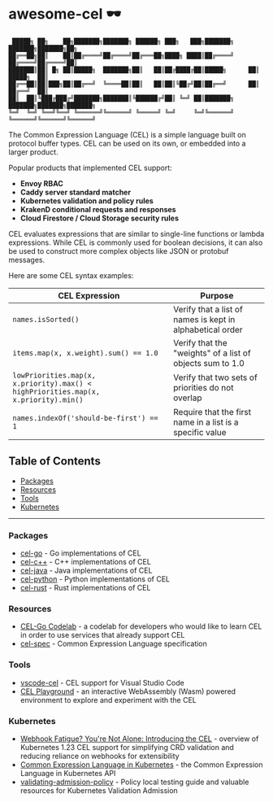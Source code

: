 # awesome-cel 🕶️

```
 █████╗ ██╗    ██╗███████╗███████╗ ██████╗ ███╗   ███╗███████╗    ███████╗███████╗██╗  
██╔══██╗██║    ██║██╔════╝██╔════╝██╔═══██╗████╗ ████║██╔════╝    ██╔════╝██╔════╝██║ 
███████║██║ █╗ ██║█████╗  ███████╗██║   ██║██╔████╔██║█████╗      ██║     █████╗  ██║ 
██╔══██║██║███╗██║██╔══╝  ╚════██║██║   ██║██║╚██╔╝██║██╔══╝      ██║     ██╔══╝  ██║ 
██║  ██║╚███╔███╔╝███████╗███████║╚██████╔╝██║ ╚═╝ ██║███████╗    ███████╗███████╗███████╗
╚═╝  ╚═╝ ╚══╝╚══╝ ╚══════╝╚══════╝ ╚═════╝ ╚═╝     ╚═╝╚══════╝    ╚══════╝╚══════╝╚══════╝
```                                                                          


The Common Expression Language (CEL) is a simple language built on protocol buffer types. CEL can be used on its own, or embedded into a larger product.  

Popular products that implemented CEL support:

* **Envoy RBAC**
* **Caddy server standard matcher**
* **Kubernetes validation and policy rules**
* **KrakenD conditional requests and responses**
* **Cloud Firestore / Cloud Storage security rules**
  
CEL evaluates expressions that are similar to single-line functions or lambda expressions. While CEL is commonly used for boolean decisions, it can also be used to construct more complex objects like JSON or protobuf messages.

Here are some CEL syntax examples:

| CEL Expression | Purpose | 
| -------------- | ------- |
| `names.isSorted()` | Verify that a list of names is kept in alphabetical order |
| `items.map(x, x.weight).sum() == 1.0` | Verify that the "weights" of a list of objects sum to 1.0 |
| `lowPriorities.map(x, x.priority).max() < highPriorities.map(x, x.priority).min()` | Verify that two sets of priorities do not overlap |
| `names.indexOf('should-be-first') == 1` | Require that the first name in a list is a specific value |
      
## Table of Contents

<!-- START doctoc generated TOC please keep comment here to allow auto update -->
<!-- DON'T EDIT THIS SECTION, INSTEAD RE-RUN doctoc TO UPDATE -->

- [Packages](#packages)
- [Resources](#resources)
- [Tools](#tools)
- [Kubernetes](#kubernetes)

<!-- END doctoc generated TOC please keep comment here to allow auto update -->

---

### Packages

* [cel-go](https://pkg.go.dev/github.com/google/cel-go) - Go implementations of CEL
* [cel-c++](https://github.com/google/cel-cpp) - C++ implementations of CEL
* [cel-java](https://github.com/google/cel-java) - Java implementations of CEL
* [cel-python](https://pypi.org/project/cel-python/) - Python implementations of CEL
* [cel-rust](https://github.com/thesayyn/cel-rust) - Rust implementations of CEL

### Resources

* [CEL-Go Codelab](https://codelabs.developers.google.com/codelabs/cel-go#0) - a codelab for developers who would like to learn CEL in order to use services that already support CEL
* [cel-spec](https://github.com/google/cel-spec) - Common Expression Language specification

### Tools

* [vscode-cel](https://marketplace.visualstudio.com/items?itemName=hmarr.cel) - CEL support for Visual Studio Code
* [CEL Playground](https://playcel.undistro.io/) - an interactive WebAssembly (Wasm) powered environment to explore and experiment with the CEL

### Kubernetes

* [Webhook Fatigue? You're Not Alone: Introducing the CEL](https://www.youtube.com/watch?v=gJWMvsC7Mzo) - overview of Kubernetes 1.23 CEL support for simplifying CRD validation and reducing reliance on webhooks for extensibility
* [Common Expression Language in Kubernetes](https://kubernetes.io/docs/reference/using-api/cel/) - the Common Expression Language in Kubernetes API
* [validating-admission-policy](https://github.com/datreeio/validating-admission-policy) - Policy local testing guide and valuable resources for Kubernetes Validation Admission

